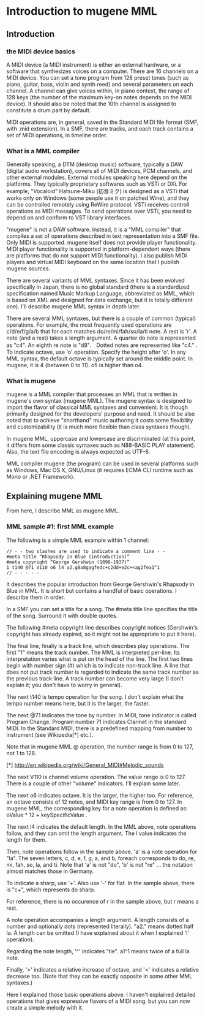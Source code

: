 # Introduction to mugene MML

## Introduction

### the MIDI device basics

A MIDI device (a MIDI instrument) is either an external hardware, or a software that synthesizes voices on a computer.  There are 16 channels on a MIDI device. You can set a tone program from 128 preset tones (such as piano, guitar, bass, violin and synth reed) and several parameters on each channel. A channel can give voices within, in piano context, the range of 128 keys (the number of the maximum key-on notes depends on the MIDI device). It should also be noted that the 10th channel is assigned to constitute a drum part by default.

MIDI operations are, in general, saved in the Standard MIDI file format (SMF, with .mid extension). In a SMF, there are tracks, and each track contains a set of MIDI operations, in timeline order.

### What is a MML compiler

Generally speaking, a DTM (desktop music) software, typically a DAW (digital audio workstation), covers all of MIDI devices, PCM channels, and other external modules. External modules speaking here depend on the platforms. They typically proprietary softwares such as VSTi or DXi. For example, "Vocaloid" Hatsune-Miku (初音ミク) is designed as a VSTi that works only on Windows (some people use it on patched Wine), and they can be controlled remotely using ReWire protocol. VSTi receives controll operations as MIDI messages. To send operations over VSTi, you need to depend on and conform to VST library interfaces.

"mugene" is not a DAW software. Instead, it is a "MML compiler" that compiles a set of operations described in text representation into a SMF file. Only MIDI is supported. mugene itself does not provide player functionality. MIDI player functionality is supported in platform-dependent ways (there are platforms that do not support MIDI functionality). I also publish MIDI players and virtual MIDI keyboard on the same location that I publish mugene sources.

There are several variants of MML syntaxes. Since it has been evolved specifically in Japan, there is no global standard (there is a standardized specification named Music Markup Language, abbreviated as MML, which is based on XML and designed for data exchange, but it is totally different one). I'll describe mugene MML syntax in depth later.

There are several MML syntaxes, but there is a couple of common (typical) operations. For example, the most frequently used operations are c/d/e/f/g/a/b that for each matches do/re/mi/fah/so/la/ti note. A rest is 'r'. A note (and a rest) takes a length argument. A quarter do note is represented as "c4". An eighth re note is "d8".　Dotted notes are represented like "c4." . To indicate octave, use 'o' operation. Specify the height after 'o'. In any MML syntax, the default octave is typically set around the middle point. In mugene, it is 4 (between 0 to 11). o5 is higher than o4.

### What is mugene

mugene is a MML compiler that processes an MML that is written in mugene's own syntax (mugene MML). The mugene syntax is designed to import the flavor of classical MML syntaxes and convenient. It is though primarily designed for the developers' purpose and need. It should be also noted that to achieve "shorthand" music authoring it costs some flexibility and customizability (it is much more flexible than class syntaxes though).

In mugene MML, uppercase and lowercase are discriminated (at this point, it differs from some classic syntaxes such as N88-BASIC PLAY statement). Also, the text file encoding is always expected as UTF-8.

MML compiler mugene (the program) can be used in several platforms such as Windows, Mac OS X, GNU/Linux (it requires ECMA CLI runtime such as Mono or .NET Framework).

## Explaining mugene MML

From here, I describe MML as mugene MML.

### MML sample #1: first MML example

The following is a simple MML example within 1 channel:

	// - - two slashes are used to indicate a comment line - -
	#meta title “Rhapsody in Blue (introduction)”
	#meta copyright “George Gershwin (1898-1937)”
	1 t140 @71 V110 o6 l4 a2.g8a8gagfedc+c2dd+e2c+<ag2fea1^1
	// - - - - -

It describes the popular introduction from George Gershwin's Rhapsody in Blue in MML. It is short but contains a handful of basic operations. I describe them in order.

In a SMF you can set a title for a song. The #meta title line specifies the title of the song. Surround it with double quotes.

The following #meta copyright line describes copyright notices (Gershwin's copyright has already expired, so it might not be appropriate to put it here).

The final line, finally is a track line, which describes play operations. The first "1" means the track number. The MML is interpreted per-line. Its interpretation varies what is put on the head of the line. The first two lines begin with number sign (#) which is to indicate non-track line. A line that does not put track number is regarded to indicate the same track number as the previous track line. A track number can become very large (I don't explain it; you don't have to worry in general).

The next t140 is tempo operation for the song. I don't explain what the tempo number means here, but it is the larger, the faster.

The next @71 indicates the tone by number. In MIDI, tone indicator is called Program Change. Program number 71 indicates Clarinet in the standard MIDI. In the Standard MIDI, there is a predefined mapping from number to instrument (see Wikipedia[*] etc.).

Note that in mugene MML @ operation, the number range is from 0 to 127, not 1 to 128.

[*] http://en.wikipedia.org/wiki/General_MIDI#Melodic_sounds

The next V110 is channel volume operation. The value range is 0 to 127. There is a couple of other "volume" indicators. I'll explain some later.

The next o6 indicates octave. It is the larger, the higher too. For reference, an octave consists of 12 notes, and MIDI key range is from 0 to 127. In mugene MML, the corresponding key for a note operation is defined as: oValue * 12 + keySpecificValue .

The next l4 indicates the default length. In the MML above, note operations follow, and they can omit the length argument. The l value indicates the length for them.

Then, note operations follow in the sample above. 'a' is a note operation for "la". The seven letters, c, d, e, f, g, a, and b, foreach corresponds to do, re, mi, fah, so, la, and ti. Note that 'a' is not "do", 'b' is not "re" ... the notation almost matches those in Germany.

To indicate a sharp, use '+'. Also use '-' for flat. In the sample above, there is "c+", which represents do sharp.

For reference, there is no occurence of r in the sample above, but r means a rest.

A note operation accompanies a length argument. A length consists of a number and optionally dots (represented literally). "a2." means dotted half la. A length can be omitted (I have explained about it when I explained 'l' operation).

Regarding the note length, '^' indicates "tie". a1^1 means twice of a full la note.

Finally, '>' indicates a relative increase of octave, and '<' indicates a relative decrease too. (Note that they can be exactly opposite in some other MML syntaxes.)

Here I explained those basic operations above. I haven't explained detailed operations that gives expressive flavors of a MIDI song, but you can now create a simple melody with it.


